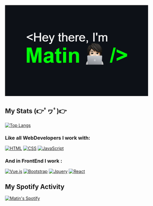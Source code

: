 ### [![Matin](https://github.com/MatinDehghanian/MatinDehghanian/raw/main/header.png)](https://github.com/MatinDehghanian)
<!-- ![corona-runner](https://user-images.githubusercontent.com/69871290/124500350-d87fee00-ddd4-11eb-910e-fa8ee941d8c0.gif) -->

##  My Stats (👉ﾟヮﾟ)👉
[![Top Langs](https://github-readme-stats.vercel.app/api/top-langs/?username=MatinDehghanian&theme=dark&layout=compact)](https://github.com/MatinDehghanian)<!--  [![Matin's GitHub stats](https://github-readme-stats.vercel.app/api?username=MatinDehghanian&count_private=true&show_icons=true&theme=dark)](https://github.com/MatinDehghanian) -->


### Like all WebDevelopers I work with:
[![HTML](https://img.shields.io/badge/-HTML-%232c3e50?style=for-the-badge&logo=html5)](https://html.com)
[![CSS](https://img.shields.io/badge/CSS3-1572B6?style=for-the-badge&logo=css3&logoColor=white)](https://www.w3.org)
[![JavaScript](https://img.shields.io/badge/JavaScript-323330?style=for-the-badge&logo=javascript&logoColor=F7DF1E)](https://www.javascript.com)
 
### And in FrontEnd I work :
[![Vue.js](https://img.shields.io/badge/Vue.js-35495E?style=for-the-badge&logo=vue.js&logoColor=4FC08D)](https://vuejs.org)
[![Bootstrap](https://img.shields.io/badge/Bootstrap-563D7C?style=for-the-badge&logo=bootstrap&logoColor=white)](https://getbootstrap.com)
[![Jquery](https://img.shields.io/badge/jQuery-0769AD?style=for-the-badge&logo=jquery&logoColor=white)](https://jquery.com)
[![React](https://img.shields.io/badge/React-20232A?style=for-the-badge&logo=react&logoColor=61DAFB)](https://reactjs.org)

## My Spotify Activity
[![Matin's Spotify](https://spotify-github-profile.vercel.app/api/view?uid=vl12fhdng0vi8dypdz55ugew1&cover_image=false&theme=default&bar_color_cover=true)](https://open.spotify.com/user/vl12fhdng0vi8dypdz55ugew1?si=a2fbff8e0eed432b)



